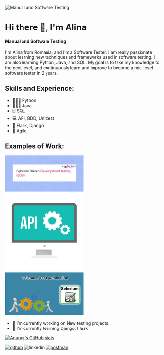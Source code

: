 ![Manual and Software Testing](https://i.pinimg.com/originals/17/07/13/170713ecea0449df54e43dcf926950bf.gif)

# Hi there 👋, I'm Alina 
#### Manual and Software Testing
I'm Alina from Romania, and I'm a Software Tester. I am really passionate about learning new techniques and frameworks used in software testing. I am also learning Python, Java, and SQL. My goal is to take my knowledge to the next level, and continuously learn and improve to become a mid-level software tester in 2 years. 

## Skills and Experience:
* 👩🏼‍💻 Python
* 👩🏻‍💻 Java
* 🗄 SQL
* 💻 API, BDD, Unittest
* 📱 Flask, Django
* 🎡 Agile

## Examples of Work:
<img src="https://github.com/AlinaTr/AlinaTr/blob/main/BDD.jpeg" width="256"/> <img src="https://github.com/AlinaTr/AlinaTr/blob/main/api-yonetimi.gif" width="256"/> <img src="https://github.com/AlinaTr/AlinaTr/blob/main/Se.gif" width="256"/> 


- 🔭 I’m currently working on New testing projects. 
- 🌱 I’m currently learning Django, Flask 

[![Anurag's GitHub stats](https://github-readme-stats.vercel.app/api?username=AlinaTr)](https://github.com/anuraghazra/github-readme-stats)


[<img src='https://cdn.jsdelivr.net/npm/simple-icons@3.0.1/icons/github.svg' alt='github' height='40'>](https://github.com/AlinaTr) 
<img src='https://cdn.jsdelivr.net/npm/simple-icons@3.0.1/icons/linkedin.svg' alt='linkedin' height='40'>
[<img src='https://cdn.jsdelivr.net/npm/simple-icons@3.0.1/icons/postman.svg' alt='postman' height='40'>](https://web.postman.co/)  
